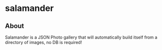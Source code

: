 # salamander
## About
Salamander is a JSON Photo gallery that will automatically build itself from a directory of images, no DB is required! 